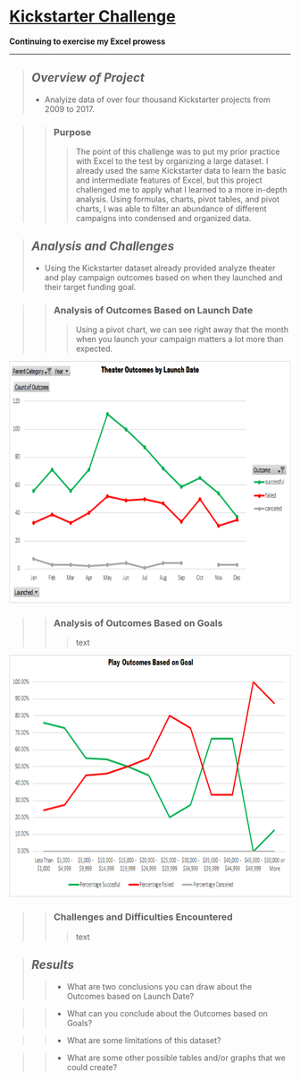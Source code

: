 # **[Kickstarter Challenge](/Kickstarter_Challenge/)**
**Continuing to exercise my Excel prowess**

---

>## ***Overview of Project***
>- Analyize data of over four thousand Kickstarter projects from 2009 to 2017.

>>### Purpose
>>>The point of this challenge was to put my prior practice with Excel to the test by organizing a large dataset. I already used the same Kickstarter data to learn the basic and intermediate features of Excel, but this project challenged me to apply what I learned to a more in-depth analysis. Using formulas, charts, pivot tables, and pivot charts, I was able to filter an abundance of different campaigns into condensed and organized data.

>## ***Analysis and Challenges***
>- Using the Kickstarter dataset already provided analyze theater and play campaign outcomes based on when they launched and their target funding goal. 

>>### Analysis of Outcomes Based on Launch Date
>>>Using a pivot chart, we can see right away that the month when you launch your campaign matters a lot more than expected.
<img src="Resources/Theater_Outcomes_vs_Launch_Date.png" width="768" height="432">

>>### Analysis of Outcomes Based on Goals
>>>text  
<img src="Resources/Play_Outcomes_vs_Goals.png" width="768" height="432">

>>### Challenges and Difficulties Encountered
>>>text

>## ***Results***
>>- What are two conclusions you can draw about the Outcomes based on Launch Date?

>>- What can you conclude about the Outcomes based on Goals?

>>- What are some limitations of this dataset?

>>- What are some other possible tables and/or graphs that we could create?
